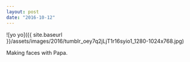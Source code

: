 ```yaml
---
layout: post
date: "2016-10-12"
---
```


![yo yo]({{ site.baseurl }}/assets/images/2016/tumblr_oey7q2jLjT1r16syio1_1280-1024x768.jpg)

Making faces with Papa.
